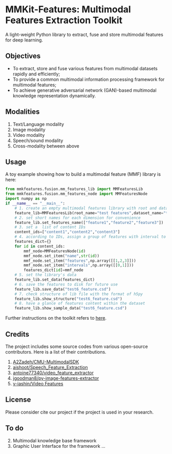 # MMKit-Features: Multimodal Features Extraction Toolkit

A light-weight Python library to extract, fuse and store multimodal features for deep learning.

## Objectives
- To extract, store and fuse various features from multimodal datasets rapidly and efficiently;
- To provide a common multimodal information processing framework for multimodal features; 
- To achieve generative adversarial network (GAN)-based multimodal knowledge representation dynamically. 

## Modalities
1. Text/Language modality
2. Image modality
3. Video modality
4. Speech/sound modality
5. Cross-modality between above

## Usage
A toy example showing how to build a multimodal feature (MMF) library is here:

```python
from mmkfeatures.fusion.mm_features_lib import MMFeaturesLib
from mmkfeatures.fusion.mm_features_node import MMFeaturesNode
import numpy as np
if __name__ == "__main__":
    # 1. create an empty multimodal features library with root and dataset names
    feature_lib=MMFeaturesLib(root_name="test features",dataset_name="test_features")
    # 2. set short names for each dimension for convenience
    feature_lib.set_features_name(["feature1","feature2","feature3"])
    # 3. set a  list of content IDs
    content_ids=["content1","content2","content3"]
    # 4. according to IDs, assign a group of features with interval to corresponding content ID
    features_dict={}
    for id in content_ids:
        mmf_node=MMFeaturesNode(id)
        mmf_node.set_item("name",str(id))
        mmf_node.set_item("features",np.array([[1,2,3]]))
        mmf_node.set_item("intervals",np.array([[0,1]]))
        features_dict[id]=mmf_node
    # 5. set the library's data
    feature_lib.set_data(features_dict)
    # 6. save the features to disk for future use
    feature_lib.save_data("test6_feature.csd")
    # 7. check structure of lib file with the format of h5py
    feature_lib.show_structure("test6_feature.csd")
    # 8. have a glance of features content within the dataset
    feature_lib.show_sample_data("test6_feature.csd")
```

Further instructions on the toolkit refers to [here](https://github.com/dhchenx/mmkit-features/tree/main/doc). 

## Credits
The project includes some source codes from various open-source contributors. Here is a list of their contributions. 

1. [A2Zadeh/CMU-MultimodalSDK](https://github.com/A2Zadeh/CMU-MultimodalSDK)
2. [aishoot/Speech_Feature_Extraction](https://github.com/aishoot/Speech_Feature_Extraction)
3. [antoine77340/video_feature_extractor](https://github.com/antoine77340/video_feature_extractor)
4. [jgoodman8/py-image-features-extractor](https://github.com/jgoodman8/py-image-features-extractor)
5. [v-iashin/Video Features](https://v-iashin.github.io/video_features/)

## License
Please consider cite our project if the project is used in your research. 

## To do

2. Multimodal knowledge base framework
3. Graphic User Interface for the framework
...
